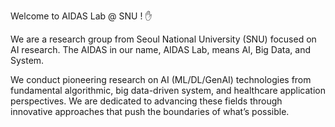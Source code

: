 Welcome to AIDAS Lab @ SNU ! ✋

We are a research group from Seoul National University (SNU) focused on AI research. The AIDAS in our name, AIDAS Lab, means AI, Big Data, and System.

We conduct pioneering research on AI (ML/DL/GenAI) technologies from fundamental algorithmic, big data-driven system, and healthcare application perspectives. We are dedicated to advancing these fields through innovative approaches that push the boundaries of what’s possible.
